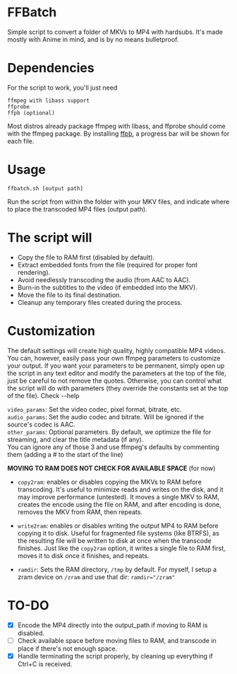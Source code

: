 # FFBatch
Simple script to convert a folder of MKVs to MP4 with hardsubs. It's made mostly with Anime in mind, and is by no means bulletproof.

# Dependencies
For the script to work, you'll just need
```
ffmpeg with libass support
ffprobe
ffpb (optional)
```
Most distros already package ffmpeg with libass, and ffprobe should come with the ffmpeg package.
By installing [ffpb](https://github.com/althonos/ffpb), a progress bar will be shown for each file.
# Usage
```
ffbatch.sh [output path]
```
Run the script from within the folder with your MKV files, and indicate where to place the transcoded MP4 files (output path).

# The script will
- Copy the file to RAM first (disabled by default).
- Extract embedded fonts from the file (required for proper font rendering).
- Avoid needlessly transcoding the audio (from AAC to AAC).
- Burn-in the subtitles to the video (if embedded into the MKV).
- Move the file to its final destination.
- Cleanup any temporary files created during the process.

# Customization
The default settings will create high quality, highly compatible MP4 videos. You can, however, easily pass your own ffmpeg parameters to customize your output.
If you want your parameters to be permanent, simply open up the script in any text editor and modify the parameters at the top of the file, just be careful to not remove the quotes. Otherwise, you can control what the script will do with parameters (they override the constants set at the top of the file). Check --help<br />

```video_params```: Set the video codec, pixel format, bitrate, etc. <br />
```audio_params```: Set the audio codec and bitrate. Will be ignored if the source's codec is AAC. <br />
```other_params```: Optional parameters. By default, we optimize the file for streaming, and clear the title metadata (if any). <br />
You can ignore any of those 3 and use ffmpeg's defaults by commenting them (adding a # to the start of the line)

**MOVING TO RAM DOES NOT CHECK FOR AVAILABLE SPACE** (for now) <br />
- ```copy2ram```: enables or disables copying the MKVs to RAM before transcoding. It's useful to minimize reads and writes on the disk, and it may improve performance (untested). It moves a single MKV to RAM, creates the encode using the file on RAM, and after encoding is done, removes the MKV from RAM, then repeats. <br />

- ```write2ram```: enables or disables writing the output MP4 to RAM before copying it to disk. Useful for fragmented file systems (like BTRFS), as the resulting file will be written to disk at once when the transcode finishes. Just like the ```copy2ram``` option, it writes a single file to RAM first, moves it to disk once it finishes, and repeats.

- ```ramdir```: Sets the RAM directory, ```/tmp``` by default. For myself, I setup a zram device on ```/zram``` and use that dir: ```ramdir="/zram"```

# TO-DO
- [X] Encode the MP4 directly into the output_path if moving to RAM is disabled.
- [ ] Check available space before moving files to RAM, and transcode in place if there's not enough space.
- [X] Handle terminating the script properly, by cleaning up everything if Ctrl+C is received.
